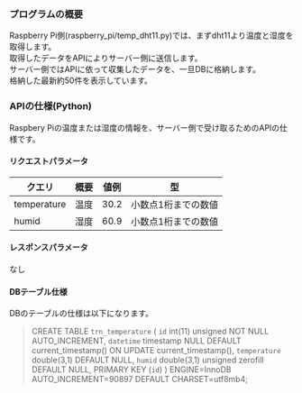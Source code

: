 ### プログラムの概要
Raspberry Pi側(raspberry_pi/temp_dht11.py)では、まずdht11より温度と湿度を取得します。  
取得したデータをAPIによりサーバー側に送信します。  
サーバー側ではAPIに依って収集したデータを、一旦DBに格納します。  
格納した最新約50件を表示しています。  

### APIの仕様(Python)
Raspbery Piの温度または湿度の情報を、サーバー側で受け取るためのAPIの仕様です。  

#### リクエストパラメータ
| クエリ         | 概要  | 値例   | 型          |
|-------------|-----|------|------------|
| temperature | 温度  | 30.2 | 小数点1桁までの数値 |
| humid       | 湿度  | 60.9 | 小数点1桁までの数値 |

#### レスポンスパラメータ
なし

#### DBテーブル仕様
DBのテーブルの仕様は以下になります。
> CREATE TABLE `trn_temperature` (
`id` int(11) unsigned NOT NULL AUTO_INCREMENT,
`datetime` timestamp NULL DEFAULT current_timestamp() ON UPDATE current_timestamp(),
`temperature` double(3,1) DEFAULT NULL,
`humid` double(3,1) unsigned zerofill DEFAULT NULL,
PRIMARY KEY (`id`)
) ENGINE=InnoDB AUTO_INCREMENT=90897 DEFAULT CHARSET=utf8mb4;
